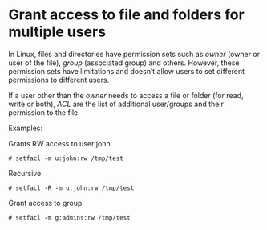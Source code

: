 # Grant access to file and folders for multiple users

In Linux, files and directories have permission sets such as _owner_ (owner or user of the file), _group_ (associated group) and others. However, these permission sets have limitations and doesn’t allow users to set different permissions to different users.

If a user other than the _owner_ needs to access a file or folder (for read, write or both), *ACL* are the list of additional user/groups and their permission to the file. 

Examples:

Grants RW access to user john

```
# setfacl -m u:john:rw /tmp/test
```

Recursive

```
# setfacl -R -m u:john:rw /tmp/test
```

Grant access to group

```
# setfacl -m g:admins:rw /tmp/test
```



